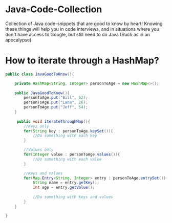 # Java-Code-Collection
Collection of Java code-snippets that are good to know by heart! 
Knowing these things will help you in code interviews, and in situations where you don't have access to Google,
but still need to do Java (Such as in an apocalypse)

# How to iterate through a HashMap?

```java
public class JavaGoodToKnow(){

	private HashMap<String, Integer> personToAge = new HashMap<>();
    
    public JavaGoodToKnow(){
        personToAge.put("Bill", 62);
        personToAge.put("Lana", 26);
        personToAge.put("Jeff", 54);
    }
    
     public void iterateThroughMap(){
        //Keys only
        for(String key : personToAge.keySet()){
            //Do something with each key
        }

        //Values only
        for(Integer value : personToAge.values()){
            //Do something with each value
        }

        //Keys and values
        for(Map.Entry<String, Integer> entry : personToAge.entrySet()){
            String name = entry.getKey();
            int age = entry.getValue();
            
            //Do something with keys and values
        }
    }

}

``` 